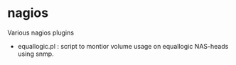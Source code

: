 # nagios
Various nagios plugins
- equallogic.pl : script to montior volume usage on equallogic NAS-heads using snmp.
